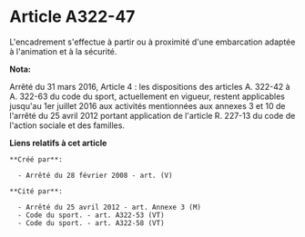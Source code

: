 # Article A322-47

L'encadrement s'effectue à partir ou à proximité d'une embarcation adaptée à l'animation et à la sécurité.

**Nota:**

Arrêté du 31 mars 2016, Article 4 :  les dispositions des articles A. 322-42 à A. 322-63 du code du sport, actuellement en
vigueur, restent applicables jusqu'au 1er juillet 2016 aux activités mentionnées aux annexes 3 et 10 de l'arrêté du 25 avril
2012 portant application de l'article R. 227-13 du code de l'action sociale et des familles.

**Liens relatifs à cet article**

	**Créé par**:

	  - Arrêté du 28 février 2008 - art. (V)

	**Cité par**:

	  - Arrêté du 25 avril 2012 - art. Annexe 3 (M)
	  - Code du sport. - art. A322-53 (VT)
	  - Code du sport. - art. A322-58 (VT)
